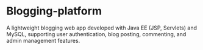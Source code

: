# Blogging-platform
A lightweight blogging web app developed with Java EE (JSP, Servlets) and MySQL, supporting user authentication, blog posting, commenting, and admin management features.
